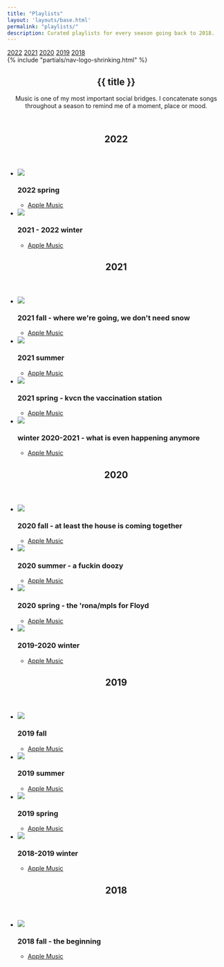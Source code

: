 ```yaml
---
title: "Playlists"
layout: 'layouts/base.html'
permalink: "playlists/"
description: Curated playlists for every season going back to 2018.
---
```

<div class="sticky-nav">
	<div>
		<nav>
			<a href="/" class="l-align btn-icon no-link-decor" alt="back"><span class="icon-back"></span></a>
			<a href="#2022" class="btn no-link-decor">2022</a>
			<a href="#2021" class="btn no-link-decor">2021</a>
			<a href="#2020" class="btn no-link-decor">2020</a>
			<a href="#2019" class="btn no-link-decor">2019</a>
			<a href="#2018" class="btn no-link-decor">2018</a>
		</nav>
	</div>
	<div>
		{% include "partials/nav-logo-shrinking.html" %}
	</div>
</div>

<section id="heading" class="greeting">
	<header>
		<h1>{{ title }}</h1>
		<p class="subheading">Music is one of my most important social bridges. I concatenate songs throughout a season to remind me of a moment, place or mood.</p>
	</header>
</section>

<section id="2022" class="grid-fourths">
	<div class="grid-column">
		<header>
			<h2>2022</h2>
		</header>
	</div>
	<div class="grid-triple-column">
		<ul class="no-list-decor chrono-lists">
			<li><img class="album" src="https://is4-ssl.mzstatic.com/image/thumb/m7qn9jC4lghgJKKg3sulKg/540x540cc.webp" />
				<h3>2022 spring</h3>
				<ul class="no-list-decor">
					<li><a href="https://music.apple.com/us/playlist/2022-spring/pl.u-LRdYmsBA2KX">Apple Music</a></li>
				</ul>
			</li>
			<li><img class="album" src="https://is2-ssl.mzstatic.com/image/thumb/a15ybwvgihiY5gRvMtoMxA/500x500cc.jpg" />
				<h3>2021 - 2022 winter</h3>
				<ul class="no-list-decor">
					<li><a href="https://music.apple.com/us/playlist/2021-2022-winter/pl.u-AZDXGIdKxa1">Apple Music</a></li>
				</ul>
			</li>
		</ul>
	</div>
</section>
<section id="2021" class="grid-fourths">
	<div class="grid-column">
		<header>
			<h2>2021</h2>
		</header>
	</div>
	<div class="grid-triple-column">
		<ul class="no-list-decor chrono-lists">
			<li><img class="album" src="https://is4-ssl.mzstatic.com/image/thumb/7wVqNzhBnAyLdXEbwavwJQ/540x540cc.webp" />
				<h3>2021 fall - where we're going, we don't need snow</h3>
				<ul class="no-list-decor">
					<li><a href="https://music.apple.com/us/playlist/2021-fall-where-were-going-we-dont-need-snow/pl.u-RrjY5ulXmW5">Apple Music</a></li>
				</ul>
			</li>
			<li><img class="album" src="https://is4-ssl.mzstatic.com/image/thumb/1Vy-5unbUfd8e1TjHW8Wuw/540x540cc.webp" />
				<h3>2021 summer</h3>
				<ul class="no-list-decor">
					<li><a href="https://music.apple.com/us/playlist/2021-summer/pl.u-YGj2yimKgXA">Apple Music</a></li>
				</ul>
			</li>
			<li><img class="album" src="https://is1-ssl.mzstatic.com/image/thumb/5vaKPHFssopZdiIFSZO7og/540x540cc.webp" />
				<h3>2021 spring - kvcn the vaccination station</h3>
				<ul class="no-list-decor">
					<li><a href="https://music.apple.com/us/playlist/2021-spring-kvcn-the-vaccination-station/pl.u-ZmLWaU6XVGN">Apple Music</a></li>
				</ul>
			</li>
			<li><img class="album" src="https://is1-ssl.mzstatic.com/image/thumb/t88HfGRrd--N2ZHEpabB5g/540x540cc.webp" />
				<h3>winter 2020-2021 - what is even happening anymore</h3>
				<ul class="no-list-decor">
					<li><a href="https://music.apple.com/us/playlist/winter-2020-2021-what-is-even-happening-anymore/pl.u-Z6mN1C6XVGN">Apple Music</a></li>
				</ul>
			</li>
		</ul>
	</div>
</section>
<section id="2020" class="grid-fourths">
	<div class="grid-column">
		<header>
			<h2>2020</h2>
		</header>
	</div>
	<div class="grid-triple-column">
		<ul class="no-list-decor chrono-lists">
			<li><img class="album" src="https://is2-ssl.mzstatic.com/image/thumb/jwRUCl303gQ6eKqhVEBUNg/540x540cc.webp" />
				<h3>2020 fall - at least the house is coming together</h3>
				<ul class="no-list-decor">
					<li><a href="https://music.apple.com/us/playlist/2020-fall-at-least-the-house-is-coming-together/pl.u-PPrppT53eXl">Apple Music</a></li>
				</ul>
			</li>
			<li><img class="album" src="https://is5-ssl.mzstatic.com/image/thumb/QxUDY0tzuw1-DUlvW9ognA/540x540cc.webp" />
				<h3>2020 summer - a fuckin doozy</h3>
				<ul class="no-list-decor">
					<li><a href="https://music.apple.com/us/playlist/playlist/pl.u-vvx35FqjWmV">Apple Music</a></li>
				</ul>
			</li>
			<li><img class="album" src="https://is5-ssl.mzstatic.com/image/thumb/XG_z8w-rfGJ5aNActl-0Yw/540x540cc.webp" />
				<h3>2020 spring - the 'rona/mpls for Floyd</h3>
				<ul class="no-list-decor">
					<li><a href="https://music.apple.com/us/playlist/2020-spring-the-rona-mpls-for-floyd/pl.u-b6ZXDTlXKgA">Apple Music</a></li>
				</ul>
			</li>
			<li><img class="album" src="https://is1-ssl.mzstatic.com/image/thumb/d-kuqfTy3mWGSjxM8EhTcg/540x540cc.webp" />
				<h3>2019-2020 winter</h3>
				<ul class="no-list-decor">
					<li><a href="https://music.apple.com/us/playlist/2019-2020-winter/pl.u-AZDrmIdKxa1">Apple Music</a></li>
				</ul>
			</li>
		</ul>
	</div>
</section>
<section id="2019" class="grid-fourths">
	<div class="grid-column">
		<header>
			<h2>2019</h2>
		</header>
	</div>
	<div class="grid-triple-column">
		<ul class="no-list-decor chrono-lists">
			<li><img class="album" src="https://is2-ssl.mzstatic.com/image/thumb/1C3gQxIinXgy0OiJsyinqQ/540x540cc.webp" />
				<h3>2019 fall</h3>
				<ul class="no-list-decor">
					<li><a href="https://music.apple.com/us/playlist/2019-fall/pl.u-YGjKRimKgXA">Apple Music</a></li>
				</ul>
			</li>
			<li><img class="album" src="https://is4-ssl.mzstatic.com/image/thumb/u5DAP6fuu-RMQoi_izr9PQ/540x540cc.webp" />
				<h3>2019 summer</h3>
				<ul class="no-list-decor">
					<li><a href="https://music.apple.com/us/playlist/2019-summer/pl.u-vvaNBsqjWmV">Apple Music</a></li>
				</ul>
			</li>
			<li><img class="album" src="https://is2-ssl.mzstatic.com/image/thumb/n9cPIyK1HSv22cbqqWtpkw/540x540cc.webp" />
				<h3>2019 spring</h3>
				<ul class="no-list-decor">
					<li><a href="https://music.apple.com/us/playlist/2019-spring/pl.u-PPr3DC53eXl">Apple Music</a></li>
				</ul>
			</li>
			<li><img class="album" src="https://is3-ssl.mzstatic.com/image/thumb/Music125/v4/f7/44/d3/f744d394-d9ce-c1b8-25d6-e7393465ea84/798576503222.jpg/240x240cc-60.jpg" />
				<h3>2018-2019 winter</h3>
				<ul class="no-list-decor">
					<li><a href="https://music.apple.com/us/playlist/2018-winter/pl.u-YGj8PtmKgXA">Apple Music</a></li>
				</ul>
			</li>
		</ul>
	</div>
</section>
<section id="2018" class="grid-fourths">
	<div class="grid-column">
		<header>
			<h2>2018</h2>
		</header>
	</div>
	<div class="grid-triple-column">
		<ul class="no-list-decor chrono-lists">
			<li><img class="album" src="https://is2-ssl.mzstatic.com/image/thumb/FTsucuJHsefBsfA4ZgqxfA/540x540cc.webp" />
				<h3>2018 fall - the beginning</h3>
				<ul class="no-list-decor">
					<li><a href="https://music.apple.com/us/playlist/2018-fall/pl.u-PPr85I53eXl">Apple Music</a></li>
				</ul>
			</li>
		</ul>
	</div>
</section>